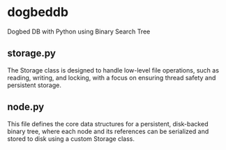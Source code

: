 # dogbeddb
 Dogbed DB with Python using Binary Search Tree 

## storage.py
The Storage class is designed to handle low-level file operations, such as reading, writing, and locking, with a focus on ensuring thread safety and persistent storage. 

## node.py
This file defines the core data structures for a persistent, disk-backed binary tree, where each node and its references can be serialized and stored to disk using a custom Storage class. 